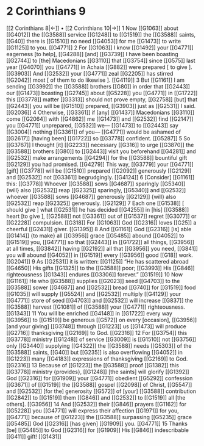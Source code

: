 # 2 Corinthians 9
[[2 Corinthians 8|←]] • [[2 Corinthians 10|→]]
1 Now [[G1063]] about [[G4012]] the [[G3588]] service [[G1248]] to [[G1519]] the [[G3588]] saints, [[G40]] there is [[G1510]] no need [[G4053]] for me [[G1473]] to write [[G1125]] to you. [[G4771]] 
2 For [[G1063]] I know [[G1492]] your [[G4771]] eagerness [to help], [[G4288]] [and] [[G3739]] I have been boasting [[G2744]] to [the] Macedonians [[G3110]] that [[G3754]] since [[G575]] last year [[G4070]] you [[G4771]] in Achaia [[G882]] were prepared [ to give ]. [[G3903]] And [[G2532]] your [[G4771]] zeal [[G2205]] has stirred [[G2042]] most [ of them to do likewise ]. [[G4119]] 
3 But [[G1161]] I am sending [[G3992]] the [[G3588]] brothers [[G80]] in order that [[G2443]] our [[G1473]] boasting [[G2745]] about [[G5228]] you [[G4771]] in [[G1722]] this [[G3778]] matter [[G3313]] should not prove empty, [[G2758]] [but] that [[G2443]] you will be [[G1510]] prepared, [[G3903]] just as [[G2531]] I said. [[G2036]] 
4 Otherwise, [[G3361]] if [any] [[G1437]] Macedonians [[G3110]] come [[G2064]] with [[G4862]] me [[G1473]] and [[G2532]] find [[G2147]] you [[G4771]] unprepared, [[G532]] we— [[G1473]] to [[G2443]] say [[G3004]] nothing [[G3361]] of you— [[G4771]] would be ashamed of [[G2617]] [having been] [[G1722]] so [[G3778]] confident. [[G5287]] 
5 So [[G3767]] I thought [it] [[G2233]] necessary [[G316]] to urge [[G3870]] the [[G3588]] brothers [[G80]] to [[G2443]] visit you beforehand [[G4281]] and [[G2532]] make arrangements [[G4294]] for the [[G3588]] bountiful gift [[G2129]] you had promised. [[G4279]] This way, [[G3779]] your [[G4771]] [gift] [[G3778]] will be [[G1510]] prepared [[G2092]] generously [[G2129]] and [[G2532]] not [[G3361]] begrudgingly. [[G4124]] 
6 [Consider] [[G1161]] this: [[G3778]] Whoever [[G3588]] sows [[G4687]] sparingly [[G5340]] {will} also [[G2532]] reap [[G2325]] sparingly, [[G5340]] and [[G2532]] whoever [[G3588]] sows [[G4687]] generously [[G2129]] {will} also [[G2532]] reap [[G2325]] generously. [[G2129]] 
7 Each one [[G1538]] [ should give ] what [[G2531]] he has decided [[G4255]] in [his] [[G3588]] heart [to give ], [[G2588]] not [[G3361]] out of [[G1537]] regret [[G3077]] or [[G2228]] compulsion. [[G318]] For [[G1063]] God [[G2316]] loves [[G25]] a cheerful [[G2431]] giver. [[G1395]] 
8 And [[G1161]] God [[G2316]] [is] able [[G1414]] {to make} all [[G3956]] grace [[G5485]] abound [[G4052]] to [[G1519]] you, [[G4771]] so that [[G2443]] in [[G1722]] all things, [[G3956]] at all times, [[G3842]] having [[G2192]] all that [[G3956]] you need, [[G841]] you will abound [[G4052]] in [[G1519]] every [[G3956]] good [[G18]] work. [[G2041]] 
9 As [[G2531]] it is written: [[G1125]] “He has scattered abroad [[G4650]] His gifts [[G1325]] to the [[G3588]] poor; [[G3993]] His [[G846]] righteousness [[G1343]] endures [[G3306]] forever.” [[G1519]] 
10 Now [[G1161]] He who [[G3588]] supplies [[G2023]] seed [[G4703]] to the [[G3588]] sower [[G4687]] and [[G2532]] bread [[G740]] for [[G1519]] food [[G1035]] will supply [[G5524]] and [[G2532]] multiply [[G4129]] your [[G4771]] store of seed [[G4703]] and [[G2532]] will increase [[G837]] the [[G3588]] harvest [[G1081]] of [[G3588]] your [[G4771]] righteousness. [[G1343]] 
11 You will be enriched [[G4148]] in [[G1722]] every way [[G3956]] to [[G1519]] be generous [[G572]] on every [occasion], [[G3956]] [and your giving] [[G3748]] through [[G1223]] us [[G1473]] will produce [[G2716]] thanksgiving [[G2169]] to God. [[G2316]] 
12 For [[G3754]] this [[G3778]] ministry [[G1248]] of service [[G3009]] is [[G1510]] not [[G3756]] only [[G3440]] supplying [[G4322]] the [[G3588]] needs [[G5303]] of the [[G3588]] saints, [[G40]] but [[G235]] is also overflowing [[G4052]] in [[G1223]] many [[G4183]] expressions of thanksgiving [[G2169]] to God. [[G2316]] 
13 Because of [[G1223]] the [[G3588]] proof [[G1382]] this [[G3778]] ministry {provides}, [[G1248]] [the saints] will glorify [[G1392]] God [[G2316]] for [[G1909]] your [[G4771]] obedient [[G5292]] confession [[G3671]] of [[G1519]] the [[G3588]] gospel [[G2098]] of Christ, [[G5547]] and [[G2532]] [for the] generosity [[G572]] of [your] [[G3588]] contribution [[G2842]] to [[G1519]] them [[G846]] and [[G2532]] to [[G1519]] all [the others]. [[G3956]] 
14 And [[G2532]] their [[G846]] prayers [[G1162]] for [[G5228]] you [[G4771]] will express their affection [[G1971]] for you, [[G4771]] because of [[G1223]] the [[G3588]] surpassing [[G5235]] grace [[G5485]] God [[G2316]] [has given] [[G1909]] you. [[G4771]] 
15 Thanks [be] [[G5485]] to God [[G2316]] for [[G1909]] His [[G846]] indescribable [[G411]] gift! [[G1431]] 

